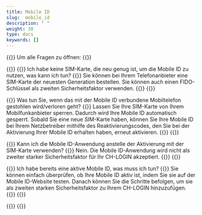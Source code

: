 ```yaml
---
title: Mobile ID
slug:  mobile_id
description: " "
weight: 30
type: docs
keywords: []
---
```


{{<faqBlock>}}
Um alle Fragen zu öffnen: {{<collapsibleGroupCommand groupId="mobile_id">}}

{{<numberedList>}}
{{<listItem>}}
Ich habe keine SIM-Karte, die neu genug ist, um die Mobile ID zu nutzen, was kann ich tun?
{{<collapsibleBlock groupId="mobile_id">}}
Sie können bei Ihrem Telefonanbieter eine SIM-Karte der neuesten Generation bestellen. Sie können auch einen FIDO-Schlüssel als zweiten Sicherheitsfaktor verwenden. 
{{</collapsibleBlock>}}
{{</listItem>}}

{{<listItem>}}
Was tun Sie, wenn das mit der Mobile ID verbundene Mobiltelefon gestohlen wird/verloren geht?
{{<collapsibleBlock groupId="mobile_id">}}
Lassen Sie Ihre SIM-Karte von Ihrem Mobilfunkanbieter sperren. Dadurch wird Ihre Mobile ID automatisch gesperrt. Sobald Sie eine neue SIM-Karte haben, können Sie Ihre Mobile ID bei Ihrem Netzbetreiber mithilfe des Reaktivierungscodes, den Sie bei der Aktivierung Ihrer Mobile ID erhalten haben, erneut aktivieren. 
{{</collapsibleBlock>}}
{{</listItem>}}

{{<listItem>}}
Kann ich die Mobile ID-Anwendung anstelle der Aktivierung mit der SIM-Karte verwenden?
{{<collapsibleBlock groupId="mobile_id">}}
Nein. Die Mobile ID-Anwendung wird nicht als zweiter starker Sicherheitsfaktor für Ihr CH-LOGIN akzeptiert. 
{{</collapsibleBlock>}}
{{</listItem>}}

{{<listItem>}}
Ich habe bereits eine aktive Mobile ID, was muss ich tun?
{{<collapsibleBlock groupId="mobile_id">}}
Sie können einfach überprüfen, ob Ihre Mobile ID aktiv ist, indem Sie sie auf der Mobile ID-Website testen. Danach können Sie die Schritte befolgen, um sie als zweiten starken Sicherheitsfaktor zu Ihrem CH-LOGIN hinzuzufügen.
{{</collapsibleBlock>}}
{{</listItem>}}

{{</numberedList>}}
{{</faqBlock>}}